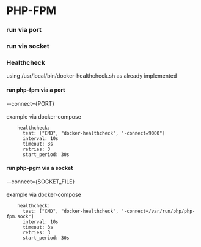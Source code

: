 # PHP-FPM

### run via port

### run via socket

### Healthcheck
using /usr/local/bin/docker-healthcheck.sh as already implemented
#### run php-fpm via a port
--connect={PORT}<br><br>
example via docker-compose
```
    healthcheck:
      test: ["CMD", "docker-healthcheck", "-connect=9000"]
      interval: 10s
      timeout: 3s
      retries: 3
      start_period: 30s
```
#### run php-pgm via a socket
--connect={SOCKET_FILE}<br><br>
example via docker-compose
```
    healthcheck:
      test: ["CMD", "docker-healthcheck", "-connect=/var/run/php/php-fpm.sock"]
      interval: 10s
      timeout: 3s
      retries: 3
      start_period: 30s
```
